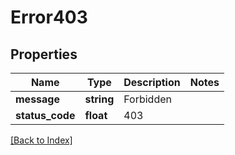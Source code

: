 # Error403

## Properties

Name | Type | Description | Notes
------------ | ------------- | ------------- | -------------
**message** | **string** | Forbidden |
**status_code** | **float** | 403 |

[[Back to Index]](../index.md)

